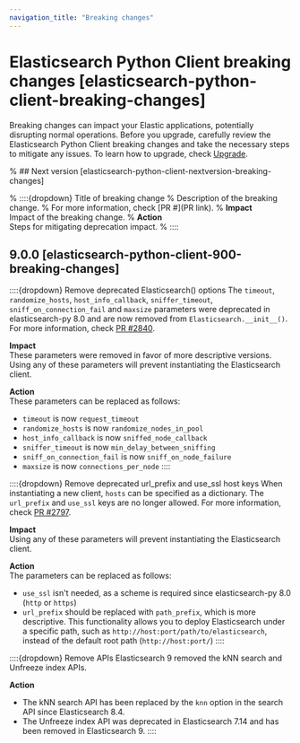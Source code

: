 ```yaml
---
navigation_title: "Breaking changes"
---
```


# Elasticsearch Python Client breaking changes [elasticsearch-python-client-breaking-changes]
Breaking changes can impact your Elastic applications, potentially disrupting normal operations. Before you upgrade, carefully review the Elasticsearch Python Client breaking changes and take the necessary steps to mitigate any issues. To learn how to upgrade, check [Upgrade](docs-content://deploy-manage/upgrade.md).

% ## Next version [elasticsearch-python-client-nextversion-breaking-changes]

% ::::{dropdown} Title of breaking change 
% Description of the breaking change.
% For more information, check [PR #](PR link).
% **Impact**<br> Impact of the breaking change.
% **Action**<br> Steps for mitigating deprecation impact.
% ::::

## 9.0.0 [elasticsearch-python-client-900-breaking-changes]

::::{dropdown} Remove deprecated Elasticsearch() options
The `timeout`, `randomize_hosts`, `host_info_callback`, `sniffer_timeout`, `sniff_on_connection_fail` and `maxsize` parameters were deprecated in elasticsearch-py 8.0 and are now removed from `Elasticsearch.__init__()`.
For more information, check [PR #2840](https://github.com/elastic/elasticsearch-py/pull/2840).

**Impact**<br> These parameters were removed in favor of more descriptive versions. Using any of these parameters will prevent instantiating the Elasticsearch client.

**Action**<br> These parameters can be replaced as follows:
 * `timeout` is now `request_timeout`
 * `randomize_hosts` is now `randomize_nodes_in_pool`
 * `host_info_callback` is now `sniffed_node_callback`
 * `sniffer_timeout` is now `min_delay_between_sniffing`
 * `sniff_on_connection_fail` is now `sniff_on_node_failure`
 * `maxsize` is now `connections_per_node`
::::

::::{dropdown} Remove deprecated url_prefix and use_ssl host keys
When instantiating a new client, `hosts` can be specified as a dictionary. The `url_prefix` and `use_ssl` keys are no longer allowed.
For more information, check [PR #2797](https://github.com/elastic/elasticsearch-py/pull/2797).

**Impact**<br>
Using any of these parameters will prevent instantiating the Elasticsearch client.

**Action**<br>
The parameters can be replaced as follows:
 * `use_ssl` isn't needed, as a scheme is required since elasticsearch-py 8.0 (`http` or `https`)
 * `url_prefix` should be replaced with `path_prefix`, which is more descriptive. This functionality allows you to deploy Elasticsearch under a specific path, such as `http://host:port/path/to/elasticsearch`, instead of the default root path (`http://host:port/`)
::::

::::{dropdown} Remove APIs
Elasticsearch 9 removed the kNN search and Unfreeze index APIs.

**Action**<br>
 * The kNN search API has been replaced by the `knn` option in the search API since Elasticsearch 8.4.
 * The Unfreeze index API was deprecated in Elasticsearch 7.14 and has been removed in Elasticsearch 9.
 ::::
